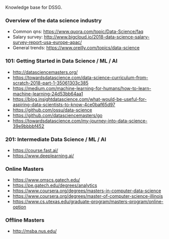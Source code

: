 Knowledge base for DSSG.

### Overview of the data science industry
- Common qns: https://www.quora.com/topic/Data-Science/faq
- Salary survey: http://www.bigcloud.io/2018-data-science-salary-survey-report-usa-europe-apac/
- General trends: https://www.oreilly.com/topics/data-science

### 101: Getting Started in Data Science / ML / AI 
- http://datasciencemasters.org/
- https://towardsdatascience.com/data-science-curriculum-from-scratch-2018-part-1-35061303c385
- https://medium.com/machine-learning-for-humans/how-to-learn-machine-learning-24d53bb64aa1
- https://blog.insightdatascience.com/what-would-be-useful-for-aspiring-data-scientists-to-know-4ce0baf65d97
- https://github.com/ossu/data-science
- https://github.com/datasciencemasters/go
- https://towardsdatascience.com/my-journey-into-data-science-39e9bbbbf452

### 201: Intermediate Data Science / ML / AI 
- https://course.fast.ai/
- https://www.deeplearning.ai/

### Online Masters
- https://www.omscs.gatech.edu/
- https://pe.gatech.edu/degrees/analytics
- https://www.coursera.org/degrees/masters-in-computer-data-science
- https://www.coursera.org/degrees/master-of-computer-science-illinois
- https://www.cs.utexas.edu/graduate-program/masters-program/online-option

### Offline Masters
- http://msba.nus.edu/
